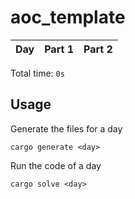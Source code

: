 # aoc_template

| Day | Part 1 | Part 2 |
| :---: | :---: | :---:  |

Total time: `0s`

## Usage
Generate the files for a day
```
cargo generate <day>
```

Run the code of a day
```
cargo solve <day>
```

